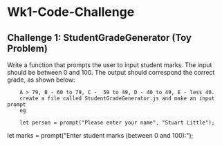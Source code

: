 # Wk1-Code-Challenge

## Challenge 1: StudentGradeGenerator (Toy Problem)

Write a function that prompts the user to input student marks. The input should be between 0 and 100. The output should correspond the correct grade, as shown below: 

        A > 79, B - 60 to 79, C -  59 to 49, D - 40 to 49, E - less 40.
        create a file called StudentGradeGenerator.js and make an input prompt
        eg 
        
        let person = prompt("Please enter your name", "Stuart Little");

   let marks = prompt("Enter student marks (between 0 and 100):");  

